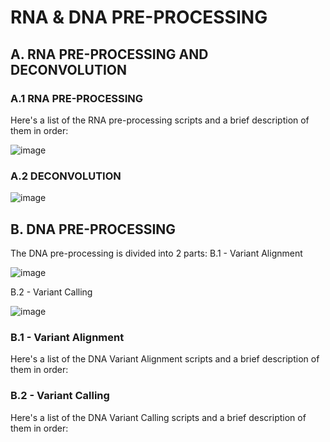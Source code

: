 # RNA & DNA PRE-PROCESSING

## A. RNA PRE-PROCESSING AND DECONVOLUTION

### A.1 RNA PRE-PROCESSING

Here's a list of the RNA pre-processing scripts and a brief description of them in order:

![image](https://github.com/user-attachments/assets/2f9b1152-8812-4f57-975b-39b6333ff15d)

### A.2 DECONVOLUTION

![image](https://github.com/user-attachments/assets/15ec7b08-3f66-441a-b5c6-d84b97505925)


## B. DNA PRE-PROCESSING

The DNA pre-processing is divided into 2 parts: 
  B.1 - Variant Alignment
  
  ![image](https://github.com/user-attachments/assets/c107d7c3-0091-4361-a8ba-b6fbd9ce882e)

  B.2 - Variant Calling

  ![image](https://github.com/user-attachments/assets/a3c5191b-b77b-43e9-b6c5-3c4c4347f479)

### B.1 - Variant Alignment
Here's a list of the DNA Variant Alignment scripts and a brief description of them in order:

### B.2 - Variant Calling
Here's a list of the DNA Variant Calling scripts and a brief description of them in order:

